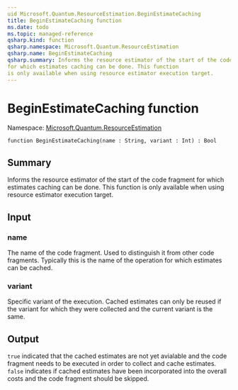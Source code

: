 ```yaml
---
uid Microsoft.Quantum.ResourceEstimation.BeginEstimateCaching
title: BeginEstimateCaching function
ms.date: todo
ms.topic: managed-reference
qsharp.kind: function
qsharp.namespace: Microsoft.Quantum.ResourceEstimation
qsharp.name: BeginEstimateCaching
qsharp.summary: Informs the resource estimator of the start of the code fragment
for which estimates caching can be done. This function
is only available when using resource estimator execution target.
---
```


# BeginEstimateCaching function

Namespace: [Microsoft.Quantum.ResourceEstimation](xref:Microsoft.Quantum.ResourceEstimation)

```qsharp
function BeginEstimateCaching(name : String, variant : Int) : Bool
```

## Summary
Informs the resource estimator of the start of the code fragment
for which estimates caching can be done. This function
is only available when using resource estimator execution target.

## Input
### name
The name of the code fragment. Used to distinguish it from other code fragments.
Typically this is the name of the operation for which estimates can be cached.
### variant
Specific variant of the execution. Cached estimates can only be reused if the
variant for which they were collected and the current variant is the same.

## Output
`true` indicated that the cached estimates are not yet avialable and the code fragment
needs to be executed in order to collect and cache estimates.
`false` indicates if cached estimates have been incorporated into the overall costs
and the code fragment should be skipped.
